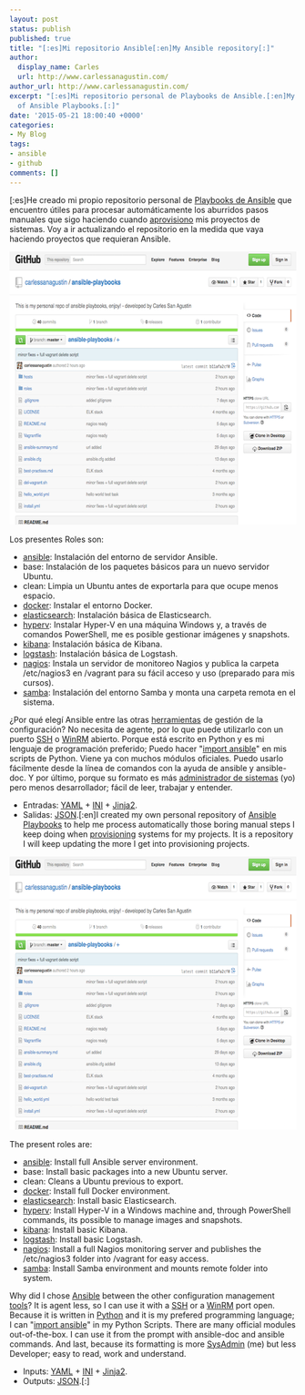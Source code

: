 ```yaml
---
layout: post
status: publish
published: true
title: "[:es]Mi repositorio Ansible[:en]My Ansible repository[:]"
author:
  display_name: Carles
  url: http://www.carlessanagustin.com/
author_url: http://www.carlessanagustin.com/
excerpt: "[:es]Mi repositorio personal de Playbooks de Ansible.[:en]My personal repository
  of Ansible Playbooks.[:]"
date: '2015-05-21 18:00:40 +0000'
categories:
- My Blog
tags:
- ansible
- github
comments: []
---
```

<p>[:es]He creado mi propio repositorio personal de <a href="https://github.com/carlessanagustin/ansible-playbooks">Playbooks de Ansible</a> que encuentro &uacute;tiles para procesar autom&aacute;ticamente los aburridos pasos manuales que sigo haciendo cuando <a href="http://en.wikipedia.org/wiki/Provisioning">aprovisiono</a> mis proyectos de sistemas. Voy a ir actualizando el repositorio en la medida que vaya haciendo proyectos que requieran Ansible.</p>
<p><a href="https://github.com/carlessanagustin/ansible-playbooks" target="_blank"><img class="aligncenter wp-image-2490 size-full" src="/images/posts/2015/05/Screen-Shot-2015-05-19-at-19.44.42.png" alt="https://github.com/carlessanagustin/ansible-playbooks" width="638" height="480" /></a></p>
<p>Los presentes Roles son:</p>
<ul>
<li><a href="http://docs.ansible.com/">ansible</a>: Instalaci&oacute;n del entorno de servidor Ansible.</li>
<li>base: Instalaci&oacute;n de los paquetes b&aacute;sicos para un nuevo servidor Ubuntu.</li>
<li>clean: Limpia un Ubuntu antes de exportarla para que ocupe menos espacio.</li>
<li><a href="https://www.docker.com/">docker</a>: Instalar el entorno Docker.</li>
<li><a href="https://www.elastic.co/">elasticsearch</a>: Instalaci&oacute;n b&aacute;sica de Elasticsearch.</li>
<li><a href="http://en.wikipedia.org/wiki/Hyper-V">hyperv</a>: Instalar Hyper-V en una m&aacute;quina Windows y, a trav&eacute;s de comandos PowerShell, me es posible gestionar im&aacute;genes y snapshots.</li>
<li><a href="https://www.elastic.co/">kibana</a>: Instalaci&oacute;n b&aacute;sica de Kibana.</li>
<li><a href="https://www.elastic.co/">logstash</a>: Instalaci&oacute;n b&aacute;sica de Logstash.</li>
<li><a href="https://www.nagios.org/">nagios</a>: Instala un servidor de monitoreo Nagios y publica la carpeta /etc/nagios3 en /vagrant para su f&aacute;cil acceso y uso (preparado para mis cursos).</li>
<li><a href="http://en.wikipedia.org/wiki/Samba_(software)">samba</a>: Instalaci&oacute;n del entorno Samba y monta una carpeta remota en el sistema.</li>
</ul>
<p>&iquest;Por qu&eacute; eleg&iacute; Ansible entre las otras <a href="http://en.wikipedia.org/wiki/Configuration_management">herramientas</a> de gesti&oacute;n de la configuraci&oacute;n? No necesita de agente, por lo que puede utilizarlo con un puerto <a href="http://en.wikipedia.org/wiki/Secure_Shell">SSH</a> o <a href="https://msdn.microsoft.com/en-us/library/aa384426%28v=vs.85%29.aspx">WinRM</a> abierto. Porque est&aacute; escrito en Python y es mi lenguaje de programaci&oacute;n preferido; Puedo hacer "<a href="http://docs.ansible.com/developing_api.html">import ansible</a>" en mis scripts de Python. Viene ya con muchos m&oacute;dulos oficiales. Puedo usarlo f&aacute;cilmente desde la l&iacute;nea de comandos con la ayuda de ansible y ansible-doc. Y por &uacute;ltimo, porque su formato es m&aacute;s <a href="http://www.yuksrus.com/computers_sysadmin.html">administrador de sistemas</a> (yo) pero menos desarrollador; f&aacute;cil de leer, trabajar y entender.</p>
<ul>
<li>Entradas: <a href="http://yaml.org/">YAML</a> + <a href="http://en.wikipedia.org/wiki/INI_file">INI</a> + <a href="http://jinja.pocoo.org/">Jinja2</a>.</li>
<li>Salidas: <a href="http://json.org/">JSON</a>.[:en]I created my own personal repository of <a href="https://github.com/carlessanagustin/ansible-playbooks">Ansible Playbooks</a> to help me process automatically those boring manual steps I keep doing when <a href="http://en.wikipedia.org/wiki/Provisioning">provisioning</a> systems for my projects. It is a repository I will keep updating the more I get into provisioning projects.</li>
</ul>
<p><a href="https://github.com/carlessanagustin/ansible-playbooks" target="_blank"><img class="aligncenter wp-image-2490 size-full" src="/images/posts/2015/05/Screen-Shot-2015-05-19-at-19.44.42.png" alt="https://github.com/carlessanagustin/ansible-playbooks" width="638" height="480" /></a></p>
<p>The present roles are:</p>
<ul>
<li><a href="http://docs.ansible.com/">ansible</a>: Install full Ansible server environment.</li>
<li>base: Install basic packages into a new Ubuntu server.</li>
<li>clean: Cleans a Ubuntu previous to export.</li>
<li><a href="https://www.docker.com/">docker</a>: Install full Docker environment.</li>
<li><a href="https://www.elastic.co/">elasticsearch</a>: Install basic Elasticsearch.</li>
<li><a href="http://en.wikipedia.org/wiki/Hyper-V">hyperv</a>: Install Hyper-V in a Windows machine and, through PowerShell commands, its possible to manage images and snapshots.</li>
<li><a href="https://www.elastic.co/">kibana</a>: Install basic Kibana.</li>
<li><a href="https://www.elastic.co/">logstash</a>: Install basic Logstash.</li>
<li><a href="https://www.nagios.org/">nagios</a>: Install a full Nagios monitoring server and publishes the /etc/nagios3 folder into /vagrant for easy access.</li>
<li><a href="http://en.wikipedia.org/wiki/Samba_(software)">samba</a>: Install Samba environment and mounts remote folder into system.</li>
</ul>
<p>Why did I chose <a href="http://www.ansible.com">Ansible</a> between the other configuration management <a href="http://en.wikipedia.org/wiki/Configuration_management">tools</a>? It is agent less, so I can use it with a <a href="http://en.wikipedia.org/wiki/Secure_Shell">SSH</a> or a <a href="https://msdn.microsoft.com/en-us/library/aa384426%28v=vs.85%29.aspx">WinRM</a> port open. Because it is written in <a href="https://www.python.org/">Python</a> and it is my prefered programming language; I can "<a href="http://docs.ansible.com/developing_api.html">import ansible</a>" in my Python Scripts. There are many official modules out-of-the-box. I can use it from the prompt with ansible-doc and ansible commands. And last, because its formatting is more <a href="http://www.yuksrus.com/computers_sysadmin.html">SysAdmin</a> (me) but less Developer; easy to read, work and understand.</p>
<ul>
<li>Inputs: <a href="http://yaml.org/">YAML</a> + <a href="http://en.wikipedia.org/wiki/INI_file">INI</a> + <a href="http://jinja.pocoo.org/">Jinja2</a>.</li>
<li>Outputs: <a href="http://json.org/">JSON</a>.[:]</li>
</ul>
